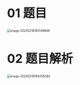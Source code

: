 # 01 题目

<img src="https://cvp.oss-cn-shanghai.aliyuncs.com/picgo/202402181831733.png" alt="image-20240218183149668" style="zoom:50%;" />



# 02 题目解析

<img src="https://cvp.oss-cn-shanghai.aliyuncs.com/picgo/202402181842487.png" alt="image-20240218184256382" style="zoom:50%;" />